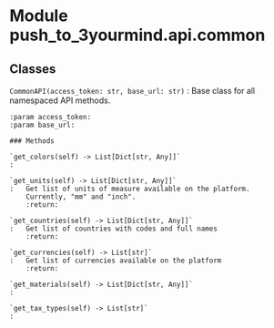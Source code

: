 Module push_to_3yourmind.api.common
===================================

Classes
-------

`CommonAPI(access_token: str, base_url: str)`
:   Base class for all namespaced API methods.
    
    :param access_token:
    :param base_url:

    ### Methods

    `get_colors(self) ‑> List[Dict[str, Any]]`
    :

    `get_units(self) ‑> List[Dict[str, Any]]`
    :   Get list of units of measure available on the platform.
        Currently, "mm" and "inch".
        :return:

    `get_countries(self) ‑> List[Dict[str, Any]]`
    :   Get list of countries with codes and full names
        :return:

    `get_currencies(self) ‑> List[str]`
    :   Get list of currencies available on the platform
        :return:

    `get_materials(self) ‑> List[Dict[str, Any]]`
    :

    `get_tax_types(self) ‑> List[str]`
    :